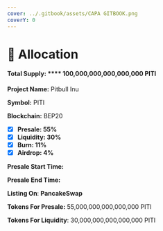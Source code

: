 ```yaml
---
cover: ../.gitbook/assets/CAPA GITBOOK.png
coverY: 0
---
```


# 🧸 Allocation

#### Total Supply: **** 100,000,000,000,000,000 **PITI**

**Project Name:** Pitbull Inu

**Symbol:** PITI

**Blockchain:** BEP20

* [x] **Presale: 55%**
* [x] **Liquidity: 30%**
* [x] **Burn: 11%**
* [x] **Airdrop: 4%**

**Presale Start Time:**&#x20;

**Presale End Time:**&#x20;

**Listing On**: **PancakeSwap**

**Tokens For Presale:** 55,000,000,000,000,000 PITI

**Tokens For Liquidity**: 30,000,000,000,000,000 PITI
